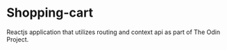 # Shopping-cart

Reactjs application that utilizes routing and context api as part of The Odin Project.
